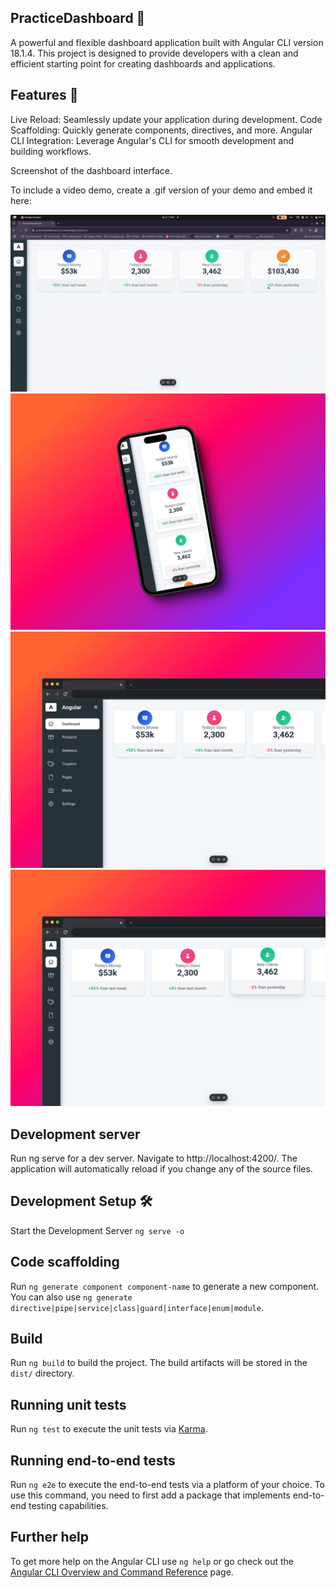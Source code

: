 ## PracticeDashboard 🌟
A powerful and flexible dashboard application built with Angular CLI version 18.1.4. This project is designed to provide developers with a clean and efficient starting point for creating dashboards and applications.

## Features 🚀
Live Reload: Seamlessly update your application during development.
Code Scaffolding: Quickly generate components, directives, and more.
Angular CLI Integration: Leverage Angular's CLI for smooth development and building workflows.


Screenshot of the dashboard interface.

To include a video demo, create a .gif version of your demo and embed it here:

![Dashboard Demo](./assets/Dashboard.gif)
![Dashboard Demo](./assets/Dashboard1.png)
![Dashboard Demo](./assets/Dashboard3.png)
![Dashboard Demo](./assets/Dashboard2.png)

## Development server
Run ng serve for a dev server. Navigate to http://localhost:4200/. The application will automatically reload if you change any of the source files.


 
## Development Setup 🛠️
Start the Development Server
`ng serve -o`

## Code scaffolding

Run `ng generate component component-name` to generate a new component. You can also use `ng generate directive|pipe|service|class|guard|interface|enum|module`.

## Build

Run `ng build` to build the project. The build artifacts will be stored in the `dist/` directory.

## Running unit tests

Run `ng test` to execute the unit tests via [Karma](https://karma-runner.github.io).

## Running end-to-end tests

Run `ng e2e` to execute the end-to-end tests via a platform of your choice. To use this command, you need to first add a package that implements end-to-end testing capabilities.

## Further help

To get more help on the Angular CLI use `ng help` or go check out the [Angular CLI Overview and Command Reference](https://angular.dev/tools/cli) page.
